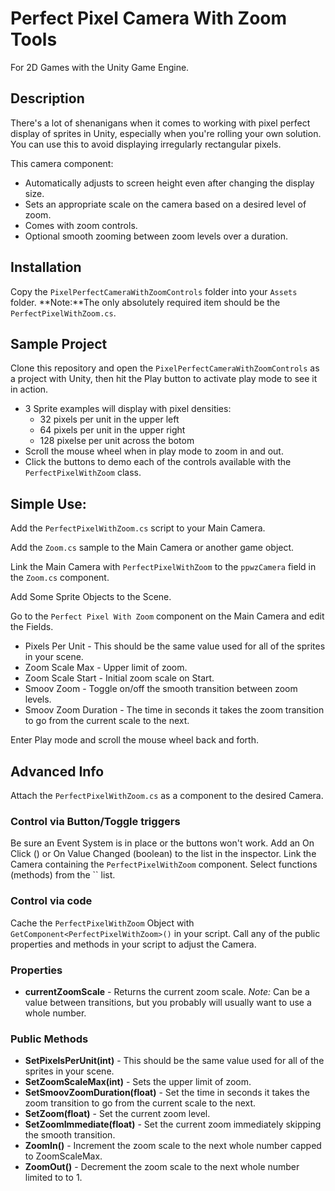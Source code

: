 # Perfect Pixel Camera With Zoom Tools
For 2D Games with the Unity Game Engine.

## Description
There's a lot of shenanigans when it comes to working with pixel perfect display of sprites in Unity, especially when you're rolling your own solution. You can use this to avoid displaying irregularly rectangular pixels.

This camera component:
- Automatically adjusts to screen height even after changing the display size.
- Sets an appropriate scale on the camera based on a desired level of zoom.
- Comes with zoom controls.
- Optional smooth zooming between zoom levels over a duration.

## Installation
Copy the `PixelPerfectCameraWithZoomControls` folder into your `Assets` folder.
**Note:**The only absolutely required item should be the `PerfectPixelWithZoom.cs`.

## Sample Project
Clone this repository and open the `PixelPerfectCameraWithZoomControls` as a project with Unity, then hit the Play button to activate play mode to see it in action.
- 3 Sprite examples will display with pixel densities:
  - 32 pixels per unit in the upper left
  - 64 pixels per unit in the upper right
  - 128 pixelse per unit across the botom
- Scroll the mouse wheel when in play mode to zoom in and out.
- Click the buttons to demo each of the controls available with the `PerfectPixelWithZoom` class.

## Simple Use:
Add the `PerfectPixelWithZoom.cs` script to your Main Camera.

Add the `Zoom.cs` sample to the Main Camera or another game object.

Link the Main Camera with `PerfectPixelWithZoom` to the `ppwzCamera` field in the `Zoom.cs` component.

Add Some Sprite Objects to the Scene.

Go to the `Perfect Pixel With Zoom` component on the Main Camera and edit the Fields.
- Pixels Per Unit - This should be the same value used for all of the sprites in your scene.
- Zoom Scale Max - Upper limit of zoom.
- Zoom Scale Start - Initial zoom scale on Start.
- Smoov Zoom - Toggle on/off the smooth transition between zoom levels.
- Smoov Zoom Duration - The time in seconds it takes the zoom transition to go from the current scale to the next.

Enter Play mode and scroll the mouse wheel back and forth.

## Advanced Info
Attach the `PerfectPixelWithZoom.cs` as a component to the desired Camera.

### Control via Button/Toggle triggers
Be sure an Event System is in place or the buttons won't work.
Add an On Click () or On Value Changed (boolean) to the list in the inspector.
Link the Camera containing the `PerfectPixelWithZoom` component.
Select functions (methods) from the `` list.

### Control via code
Cache the `PerfectPixelWithZoom` Object with `GetComponent<PerfectPixelWithZoom>()` in your script.
Call any of the public properties and methods in your script to adjust the Camera.

### Properties
- **currentZoomScale** - Returns the current zoom scale. *Note:* Can be a value between transitions, but you probably will usually want to use a whole number.

### Public Methods
- **SetPixelsPerUnit(int)** - This should be the same value used for all of the sprites in your scene.
- **SetZoomScaleMax(int)** - Sets the upper limit of zoom.
- **SetSmoovZoomDuration(float)** - Set the time in seconds it takes the zoom transition to go from the current scale to the next.
- **SetZoom(float)** - Set the current zoom level.
- **SetZoomImmediate(float)** - Set the current zoom immediately skipping the smooth transition.
- **ZoomIn()** - Increment the zoom scale to the next whole number capped to ZoomScaleMax.
- **ZoomOut()** - Decrement the zoom scale to the next whole number limited to to 1.
